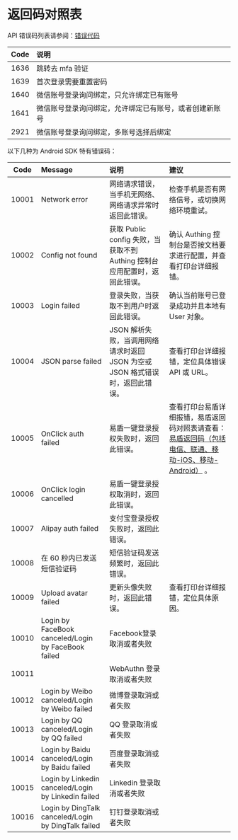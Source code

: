 # 返回码对照表

<LastUpdated/>

API 错误码列表请参阅：[错误代码](https://docs.authing.cn/v2/reference/error-code.html)

| Code | 说明                                                   |
| :--: | :----------------------------------------------------- |
| 1636 | 跳转去 mfa 验证                                        |
| 1639 | 首次登录需要重置密码                                   |
| 1640 | 微信账号登录询问绑定，只允许绑定已有账号               |
| 1641 | 微信账号登录询问绑定，允许绑定已有账号，或者创建新账号 |
| 2921 | 微信账号登录询问绑定，多账号选择后绑定                 |

以下几种为 Android SDK 特有错误码：

| Code  | Message                                             | 说明                                                         | 建议                                                         |
| :---: | :-------------------------------------------------- | :----------------------------------------------------------- | :----------------------------------------------------------- |
| 10001 | Network error                                       | 网络请求错误，当手机无网络、网络请求异常时返回此错误。       | 检查手机是否有网络信号，或切换网络环境重试。                 |
| 10002 | Config not found                                    | 获取 Public config 失败，当获取不到 Authing 控制台应用配置时，返回此错误。 | 确认 Authing 控制台是否按文档要求进行配置，并查看打印台详细报错。 |
| 10003 | Login failed                                        | 登录失败，当获取不到用户时返回此错误。                       | 确认当前账号已登录成功并且本地有 User 对象。                 |
| 10004 | JSON parse failed                                   | JSON 解析失败，当调用网络请求时返回 JSON 为空或 JSON 格式错误时，返回此错误。 | 查看打印台详细报错，定位具体错误 API 或 URL。                |
| 10005 | OnClick auth failed                                 | 易盾一键登录授权失败时，返回此错误。                         | 查看打印台易盾详细报错，易盾返回码对照表请查看：[易盾返回码（包括电信、联通、移动-iOS、移动-Android）](https://support.dun.163.com/documents/287305921855672320?docId=314946816851496960) 。 |
| 10006 | OnClick login cancelled                             | 易盾一键登录授权取消时，返回此错误。                         |                                                              |
| 10007 | Alipay auth failed                                  | 支付宝登录授权失败时，返回此错误。                           |                                                              |
| 10008 | 在 60 秒内已发送短信验证码                          | 短信验证码发送频繁时，返回此错误。                           |                                                              |
| 10009 | Upload avatar failed                                | 更新头像失败时，返回此错误。                                 | 查看打印台详细报错，定位具体原因。                           |
| 10010 | Login by FaceBook canceled/Login by FaceBook failed | Facebook登录取消或者失败                                     |                                                              |
| 10011 |                                                     | WebAuthn 登录取消或者失败                                    |                                                              |
| 10012 | Login by Weibo canceled/Login by Weibo failed       | 微博登录取消或者失败                                         |                                                              |
| 10013 | Login by QQ canceled/Login by QQ failed             | QQ 登录取消或者失败                                          |                                                              |
| 10014 | Login by Baidu canceled/Login by Baidu failed       | 百度登录取消或者失败                                         |                                                              |
| 10015 | Login by Linkedin canceled/Login by Linkedin failed | Linkedin 登录取消或者失败                                    |                                                              |
| 10016 | Login by DingTalk canceled/Login by DingTalk failed | 钉钉登录取消或者失败                                         |                                                              |

